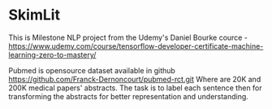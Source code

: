# SkimLit

This is Milestone NLP project from the Udemy's Daniel Bourke cource - https://www.udemy.com/course/tensorflow-developer-certificate-machine-learning-zero-to-mastery/

Pubmed is opensource dataset available in github https://github.com/Franck-Dernoncourt/pubmed-rct.git
Where are 20K and 200K medical papers' abstracts.
The task is to label each sentence then for transforming the abstracts for better representation and understanding.
